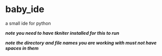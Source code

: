 # baby_ide
a small ide for python



***note you need to have tkniter installed for this to run***


***note the directory and file names you are working with must not have spaces in them***
